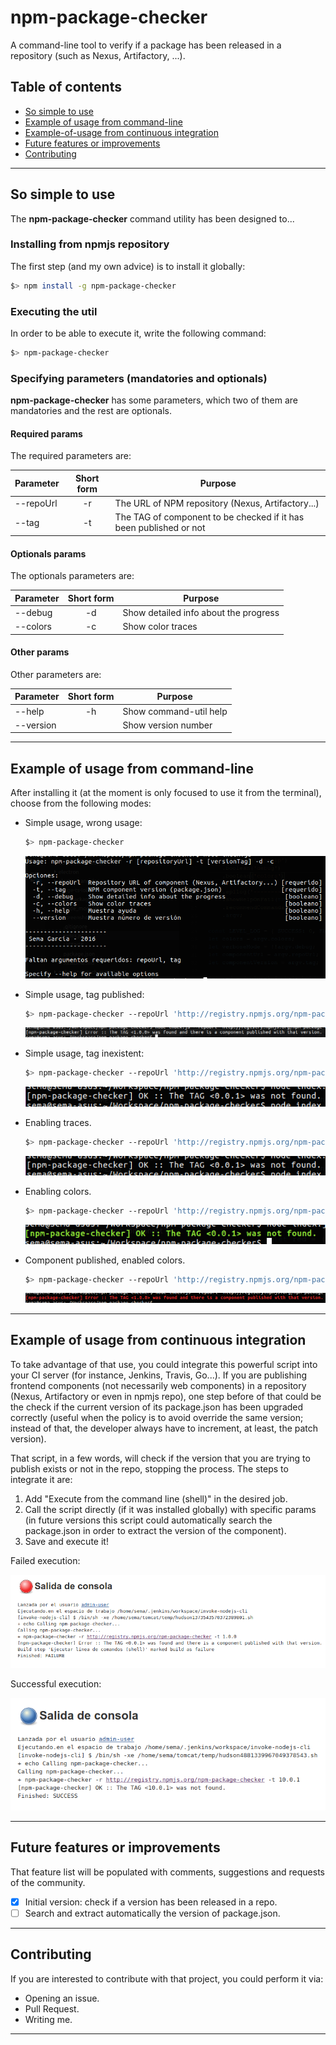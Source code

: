 # npm-package-checker
A command-line tool to verify if a package has been released in a repository (such as Nexus, Artifactory, ...).
## Table of contents
- [So simple to use](#so-simple-to-use)
- [Example of usage from command-line](#example-of-usage-from-command-line)
- [Example-of-usage from continuous integration](#example-of-usage-from-continuous-integration)
- [Future features or improvements](#future-features-or-improvements)
- [Contributing](#contributing)

---

## So simple to use
The __npm-package-checker__ command utility has been designed to...
### Installing from npmjs repository
The first step (and my own advice) is to install it globally:
```bash
$> npm install -g npm-package-checker
```
### Executing the util
In order to be able to execute it, write the following command:
```bash
$> npm-package-checker
```
### Specifying parameters (mandatories and optionals)
__npm-package-checker__ has some parameters, which two of them are mandatories and the rest are optionals.
#### Required params
The required parameters are:

| Parameter     | Short form | Purpose |
| ---           | :---:      |   ---   |
| --repoUrl     | -r         | The URL of NPM repository (Nexus, Artifactory...) |
| --tag         | -t         | The TAG of component to be checked if it has been published or not |

#### Optionals params
The optionals parameters are:

| Parameter     | Short form | Purpose |
| ---           | :---:      |   ---   |
| --debug       | -d         | Show detailed info about the progress |
| --colors      | -c         | Show color traces |

#### Other params
Other parameters are:

| Parameter     | Short form | Purpose |
| ---           | :---:      |   ---   |
| --help        | -h         | Show command-util help |
| --version     |            | Show version number |

---

## Example of usage from command-line
After installing it (at the moment is only focused to use it from the terminal), choose from the following modes:
  * Simple usage, wrong usage:

    ```bash
    $> npm-package-checker
    ```
    ![npm-package-checker](https://raw.githubusercontent.com/semagarcia/npm-package-checker/gh-pages/images/npm-cli-simple-usage.png "")
    
  * Simple usage, tag published:
  
    ```bash
    $> npm-package-checker --repoUrl 'http://registry.npmjs.org/npm-package-checker' --tag '1.0.0' -c
    ```
    ![npm-package-checker](https://raw.githubusercontent.com/semagarcia/npm-package-checker/gh-pages/images/cli-found-no-colors.png "")
    
  * Simple usage, tag inexistent:
  
    ```bash
    $> npm-package-checker --repoUrl 'http://registry.npmjs.org/npm-package-checker' --tag '0.0.1' 
    ```
    ![npm-package-checker](https://raw.githubusercontent.com/semagarcia/npm-package-checker/gh-pages/images/cli-not-found.png "")
    
  * Enabling traces.
  
    ```bash
    $> npm-package-checker --repoUrl 'http://registry.npmjs.org/npm-package-checker' --tag '0.0.1' --debug
    ```
    ![npm-package-checker](https://raw.githubusercontent.com/semagarcia/npm-package-checker/gh-pages/images/cli-not-found.png "")
    
  * Enabling colors.
  
    ```bash
    $> npm-package-checker --repoUrl 'http://registry.npmjs.org/npm-package-checker' --tag '0.0.1' --debug --colors
    ``` 
    ![npm-package-checker](https://raw.githubusercontent.com/semagarcia/npm-package-checker/gh-pages/images/cli-not-found-colors.png "")
    
  * Component published, enabled colors.
  
    ```bash
    $> npm-package-checker --repoUrl 'http://registry.npmjs.org/npm-package-checker' --tag '1.0.0' --colors
    ``` 
    ![npm-package-checker](https://raw.githubusercontent.com/semagarcia/npm-package-checker/gh-pages/images/cli-found.png "")

---

## Example of usage from continuous integration
To take advantage of that use, you could integrate this powerful script into your CI server (for instance, Jenkins, Travis, Go...). If
you are publishing frontend components (not necessarily web components) in a repository (Nexus, Artifactory or even in npmjs repo), one
step before of that could be the check if the current version of its package.json has been upgraded correctly (useful when the policy is to
avoid override the same version; instead of that, the developer always have to increment, at least, the patch version).

That script, in a few words, will check if the version that you are trying to publish exists or not in the repo, stopping the process. The 
steps to integrate it are:
  1. Add "Execute from the command line (shell)" in the desired job.
  2. Call the script directly (if it was installed globally) with specific params (in future versions this script could automatically search
    the package.json in order to extract the version of the component).
  3. Save and execute it!    

Failed execution:

![npm-package-checker](https://raw.githubusercontent.com/semagarcia/npm-package-checker/gh-pages/images/jenkins_fail.png "")

Successful execution:

![npm-package-checker](https://raw.githubusercontent.com/semagarcia/npm-package-checker/gh-pages/images/jenkins_ok.png "")

---

## Future features or improvements
That feature list will be populated with comments, suggestions and requests of the community.
- [x] Initial version: check if a version has been released in a repo.
- [ ] Search and extract automatically the version of package.json.

---

## Contributing
If you are interested to contribute with that project, you could perform it via:
- Opening an issue.
- Pull Request.
- Writing me.

---
